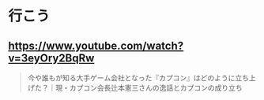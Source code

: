 # 行こう

## https://www.youtube.com/watch?v=3eyOry2BqRw

> 今や誰もが知る大手ゲーム会社となった『カプコン』はどのように立ち上げた？｜現・カプコン会長辻本憲三さんの逸話とカプコンの成り立ち 
